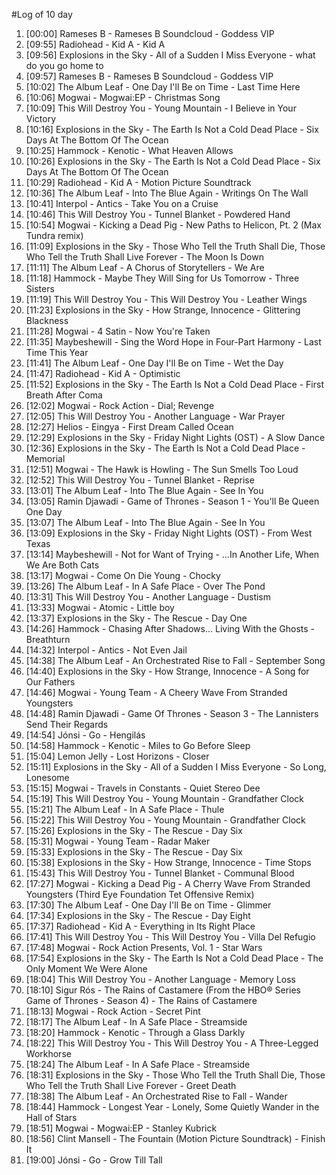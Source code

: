 #Log of 10 day

1. [00:00] Rameses B - Rameses B Soundcloud - Goddess VIP
1. [09:55] Radiohead - Kid A - Kid A
1. [09:56] Explosions in the Sky - All of a Sudden I Miss Everyone - what do you go home to
1. [09:57] Rameses B - Rameses B Soundcloud - Goddess VIP
1. [10:02] The Album Leaf - One Day I'll Be on Time - Last Time Here
1. [10:06] Mogwai - Mogwai:EP - Christmas Song
1. [10:09] This Will Destroy You - Young Mountain - I Believe in Your Victory
1. [10:16] Explosions in the Sky - The Earth Is Not a Cold Dead Place - Six Days At The Bottom Of The Ocean
1. [10:25] Hammock - Kenotic - What Heaven Allows
1. [10:26] Explosions in the Sky - The Earth Is Not a Cold Dead Place - Six Days At The Bottom Of The Ocean
1. [10:29] Radiohead - Kid A - Motion Picture Soundtrack
1. [10:36] The Album Leaf - Into The Blue Again - Writings On The Wall
1. [10:41] Interpol - Antics - Take You on a Cruise
1. [10:46] This Will Destroy You - Tunnel Blanket - Powdered Hand
1. [10:54] Mogwai - Kicking a Dead Pig - New Paths to Helicon, Pt. 2 (Max Tundra remix)
1. [11:09] Explosions in the Sky - Those Who Tell the Truth Shall Die, Those Who Tell the Truth Shall Live Forever - The Moon Is Down
1. [11:11] The Album Leaf - A Chorus of Storytellers - We Are
1. [11:18] Hammock - Maybe They Will Sing for Us Tomorrow - Three Sisters
1. [11:19] This Will Destroy You - This Will Destroy You - Leather Wings
1. [11:23] Explosions in the Sky - How Strange, Innocence - Glittering Blackness
1. [11:28] Mogwai - 4 Satin - Now You're Taken
1. [11:35] Maybeshewill - Sing the Word Hope in Four-Part Harmony - Last Time This Year
1. [11:41] The Album Leaf - One Day I'll Be on Time - Wet the Day
1. [11:47] Radiohead - Kid A - Optimistic
1. [11:52] Explosions in the Sky - The Earth Is Not a Cold Dead Place - First Breath After Coma
1. [12:02] Mogwai - Rock Action - Dial; Revenge
1. [12:05] This Will Destroy You - Another Language - War Prayer
1. [12:27] Helios - Eingya - First Dream Called Ocean
1. [12:29] Explosions in the Sky - Friday Night Lights (OST) - A Slow Dance
1. [12:36] Explosions in the Sky - The Earth Is Not a Cold Dead Place - Memorial
1. [12:51] Mogwai - The Hawk is Howling - The Sun Smells Too Loud
1. [12:52] This Will Destroy You - Tunnel Blanket - Reprise
1. [13:01] The Album Leaf - Into The Blue Again - See In You
1. [13:05] Ramin Djawadi - Game of Thrones - Season 1 - You'll Be Queen One Day
1. [13:07] The Album Leaf - Into The Blue Again - See In You
1. [13:09] Explosions in the Sky - Friday Night Lights (OST) - From West Texas
1. [13:14] Maybeshewill - Not for Want of Trying - ...In Another Life, When We Are Both Cats
1. [13:17] Mogwai - Come On Die Young - Chocky
1. [13:26] The Album Leaf - In A Safe Place - Over The Pond
1. [13:31] This Will Destroy You - Another Language - Dustism
1. [13:33] Mogwai - Atomic - Little boy
1. [13:37] Explosions in the Sky - The Rescue - Day One
1. [14:26] Hammock - Chasing After Shadows... Living With the Ghosts - Breathturn
1. [14:32] Interpol - Antics - Not Even Jail
1. [14:38] The Album Leaf - An Orchestrated Rise to Fall - September Song
1. [14:40] Explosions in the Sky - How Strange, Innocence - A Song for Our Fathers
1. [14:46] Mogwai - Young Team - A Cheery Wave From Stranded Youngsters
1. [14:48] Ramin Djawadi - Game Of Thrones - Season 3 - The Lannisters Send Their Regards
1. [14:54] Jónsi - Go - Hengilás
1. [14:58] Hammock - Kenotic - Miles to Go Before Sleep
1. [15:04] Lemon Jelly - Lost Horizons - Closer
1. [15:11] Explosions in the Sky - All of a Sudden I Miss Everyone - So Long, Lonesome
1. [15:15] Mogwai - Travels in Constants - Quiet Stereo Dee
1. [15:19] This Will Destroy You - Young Mountain - Grandfather Clock
1. [15:21] The Album Leaf - In A Safe Place - Thule
1. [15:22] This Will Destroy You - Young Mountain - Grandfather Clock
1. [15:26] Explosions in the Sky - The Rescue - Day Six
1. [15:31] Mogwai - Young Team - Radar Maker
1. [15:33] Explosions in the Sky - The Rescue - Day Six
1. [15:38] Explosions in the Sky - How Strange, Innocence - Time Stops
1. [15:43] This Will Destroy You - Tunnel Blanket - Communal Blood
1. [17:27] Mogwai - Kicking a Dead Pig - A Cherry Wave From Stranded Youngsters (Third Eye Foundation Tet Offensive Remix)
1. [17:30] The Album Leaf - One Day I'll Be on Time - Glimmer
1. [17:34] Explosions in the Sky - The Rescue - Day Eight
1. [17:37] Radiohead - Kid A - Everything in Its Right Place
1. [17:41] This Will Destroy You - This Will Destroy You - Villa Del Refugio
1. [17:48] Mogwai - Rock Action Presents, Vol. 1 - Star Wars
1. [17:54] Explosions in the Sky - The Earth Is Not a Cold Dead Place - The Only Moment We Were Alone
1. [18:04] This Will Destroy You - Another Language - Memory Loss
1. [18:10] Sigur Rós - The Rains of Castamere (From the HBO® Series Game of Thrones - Season 4) - The Rains of Castamere
1. [18:13] Mogwai - Rock Action - Secret Pint
1. [18:17] The Album Leaf - In A Safe Place - Streamside
1. [18:20] Hammock - Kenotic - Through a Glass Darkly
1. [18:22] This Will Destroy You - This Will Destroy You - A Three-Legged Workhorse
1. [18:24] The Album Leaf - In A Safe Place - Streamside
1. [18:31] Explosions in the Sky - Those Who Tell the Truth Shall Die, Those Who Tell the Truth Shall Live Forever - Greet Death
1. [18:38] The Album Leaf - An Orchestrated Rise to Fall - Wander
1. [18:44] Hammock - Longest Year - Lonely, Some Quietly Wander in the Hall of Stars
1. [18:51] Mogwai - Mogwai:EP - Stanley Kubrick
1. [18:56] Clint Mansell - The Fountain (Motion Picture Soundtrack) - Finish It
1. [19:00] Jónsi - Go - Grow Till Tall
